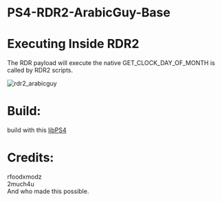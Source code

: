 # PS4-RDR2-ArabicGuy-Base

# Executing Inside RDR2
The RDR payload will execute the native GET_CLOCK_DAY_OF_MONTH is called by RDR2 scripts.

![rdr2_arabicguy](https://user-images.githubusercontent.com/64507894/149962795-7a648d04-b434-4c17-882d-842a0d2d5a95.png)

# Build:
build with this <a href="https://www.mediafire.com/file/zua0yjngr0ux1jf/libPS4.7z">libPS4</a>

# Credits:
rfoodxmodz<br>
2much4u<br>
And who made this possible.

